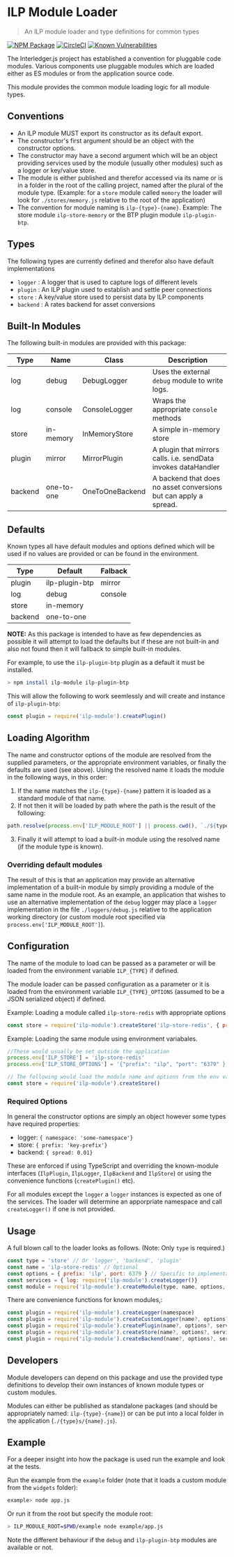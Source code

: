 # ILP Module Loader
> An ILP module loader and type definitions for common types

[![NPM Package](https://img.shields.io/npm/v/ilp-module-loader.svg?style=flat)](https://npmjs.org/package/ilp-module-loader)
[![CircleCI](https://circleci.com/gh/interledgerjs/ilp-module-loader.svg?style=shield)](https://circleci.com/gh/interledgerjs/ilp-module-loader)
[![Known Vulnerabilities](https://snyk.io/test/github/interledgerjs/ilp-module-loader/badge.svg)](https://snyk.io/test/github/interledgerjs/ilp-module-loader)

The Interledger.js project has established a convention for pluggable code modules. Various components use pluggable modules which are loaded either as ES modules or from the application source code.

This module provides the common module loading logic for all module types.

## Conventions

- An ILP module MUST export its constructor as its default export.
- The constructor's first argument should be an object with the constructor options.
- The constructor may have a second argument which will be an object providing services used by the module (usually other modules) such as a logger or key/value store.
- The module is either published and therefor accessed via its name or is in a folder in the root of the calling project, named after the plural of the module type. (Example: for a `store` module called `memory` the loader will look for `./stores/memory.js` relative to the root of the application)
- The convention for module naming is `ilp-{type}-{name}`. Example: The store module `ilp-store-memory` or the BTP plugin module `ilp-plugin-btp`.

## Types

The following types are currently defined and therefor also have default implementations
 - `logger` : A logger that is used to capture logs of different levels
 - `plugin` : An ILP plugin used to establish and settle peer connections
 - `store` : A key/value store used to persist data by ILP components
 - `backend` : A rates backend for asset conversions

## Built-In Modules

The following built-in modules are provided with this package:

| Type    | Name       | Class           | Description                                                      |
|---------|------------|-----------------|------------------------------------------------------------------|
| log     | debug      | DebugLogger     | Uses the external `debug` module to write logs.                  |
| log     | console    | ConsoleLogger   | Wraps the appropriate `console` methods                          |
| store   | in-memory  | InMemoryStore   | A simple in-memory store                                         |
| plugin  | mirror     | MirrorPlugin    | A plugin that mirrors calls. i.e. sendData invokes dataHandler   |
| backend | one-to-one | OneToOneBackend | A backend that does no asset conversions but can apply a spread. |

## Defaults

Known types all have default modules and options defined which will be used if no values are provided or can be found in the environment.

| Type    | Default        | Falback |
|---------|----------------|---------|
| plugin  | ilp-plugin-btp | mirror  |
| log     | debug          | console |
| store   | in-memory      |         |
| backend | one-to-one     |         |

**NOTE:** As this package is intended to have as few dependencies as possible it will attempt to load the defaults but if these are not built-in and also not found then it will fallback to simple built-in modules.

For example, to use the `ilp-plugin-btp` plugin as a default it must be installed.

```sh
> npm install ilp-module ilp-plugin-btp
```
This will allow the following to work seemlessly and will create and instance of `ilp-plugin-btp`:
```js
const plugin = require('ilp-module').createPlugin()
```

## Loading Algorithm

The name and constructor options of the module are resolved from the supplied parameters, or the appropriate environment variables, or finally the defaults are used (see above). Using the resolved name it loads the module in the following ways, in this order:

 1. If the name matches the `ilp-{type}-{name}` pattern it is loaded as a standard module of that name. 
 2. If not then it will be loaded by path where the path is the result of the following:
```js
path.resolve(process.env['ILP_MODULE_ROOT'] || process.cwd(), `./${type}s/`, resolvedName)
```
 3. Finally it will attempt to load a built-in module using the resolved name (if the module type is known).

### Overriding default modules

The result of this is that an application may provide an alternative implementation of a built-in module by simply providing a module of the same name in the module root. As an example, an application that wishes to use an alternative implementation of the `debug` logger may place a `logger` implementation in the file `./loggers/debug.js` relative to the application working directory (or custom module root specified via `process.env['ILP_MODULE_ROOT']`).

## Configuration

The name of the module to load can be passed as a parameter or will be loaded from the environment variable `ILP_{TYPE}` if defined.

The module loader can be passed configuration as a parameter or it is loaded from the environment variable `ILP_{TYPE}_OPTIONS` (assumed to be a JSON serialized object) if defined.

Example: Loading a module called `ilp-store-redis` with appropriate options
```js
const store = require('ilp-module').createStore('ilp-store-redis', { prefix: 'ilp', port: 6379 })
```
Example: Loading the same module using environment variabales.
```js
//These would usually be set outside the application
process.env['ILP_STORE'] = 'ilp-store-redis'
process.env['ILP_STORE_OPTIONS'] = '{"prefix": "ilp", "port": "6379" }'

// The following would load the module name and options from the env variables
const store = require('ilp-module').createStore()
```
### Required Options

In general the constructor options are simply an object however some types have required properties:

- logger: `{ namespace: 'some-namespace'}`
- store: `{ prefix: 'key-prefix'}`
- backend: `{ spread: 0.01}` 

These are enforced if using TypeScript and overriding the known-module interfaces (`IlpPlugin`, `IlpLogger`, `IlpBackend` and `IlpStore`) or using the convenience functions (`createPlugin()` etc).

For all modules except the `logger` a `logger` instances is expected as one of the services. The loader will determine an apporpriate namespace and call `createLogger()` if one is not provided.

## Usage

A full blown call to the loader looks as follows. (Note: Only `type` is required.)

```js
const type = 'store' // Or 'logger', 'backend', 'plugin'
const name = 'ilp-store-redis' // Optional
const options = { prefix: 'ilp', port: 6379 } // Specific to implementation. Some types have required options.
const services = { log: require('ilp-module').createLogger()}
const module = require('ilp-module').createModule(type, name, options, services)
```

There are convenience functions for known modules,:

```js
const plugin = require('ilp-module').createLogger(namespace)
const plugin = require('ilp-module').createCustomLogger(name?, options?, services?)
const plugin = require('ilp-module').createPlugin(name?, options?, services?)
const plugin = require('ilp-module').createStore(name?, options?, services?)
const plugin = require('ilp-module').createBackend(name?, options?, services?)
```

## Developers

Module developers can depend on this package and use the provided type definitions to develop their own instances of known module types or custom modules.

Modules can either be published as standalone packages (and should be appropriately named: `ilp-{type}-{name}`) or can be put into a local folder in the application (`./{type}s/{name}.js`).

## Example

For a deeper insight into how the package is used run the example and look at the tests.

Run the example from the `example` folder (note that it loads a custom module from the `widgets` folder):
```sh
example> node app.js
```
Or run it from the root but specify the module root:
```sh
> ILP_MODULE_ROOT=$PWD/example node example/app.js
```

Note the different behaviour if the `debug` and `ilp-plugin-btp` modules are available or not.
